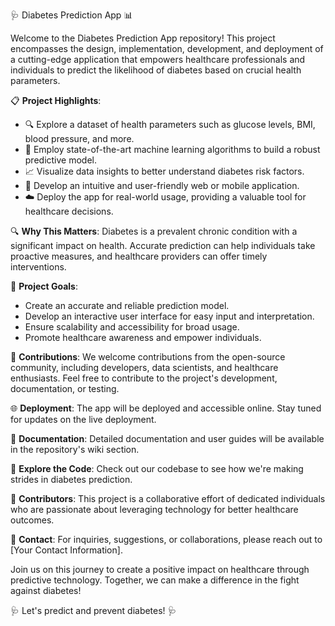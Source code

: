 🩺 Diabetes Prediction App 📊

Welcome to the Diabetes Prediction App repository! This project encompasses the design, implementation, development, and deployment of a cutting-edge application that empowers healthcare professionals and individuals to predict the likelihood of diabetes based on crucial health parameters.

📋 **Project Highlights**:
- 🔍 Explore a dataset of health parameters such as glucose levels, BMI, blood pressure, and more.
- 🤖 Employ state-of-the-art machine learning algorithms to build a robust predictive model.
- 📈 Visualize data insights to better understand diabetes risk factors.
- 📲 Develop an intuitive and user-friendly web or mobile application.
- ☁️ Deploy the app for real-world usage, providing a valuable tool for healthcare decisions.

🔍 **Why This Matters**:
Diabetes is a prevalent chronic condition with a significant impact on health. Accurate prediction can help individuals take proactive measures, and healthcare providers can offer timely interventions.

🚀 **Project Goals**:
- Create an accurate and reliable prediction model.
- Develop an interactive user interface for easy input and interpretation.
- Ensure scalability and accessibility for broad usage.
- Promote healthcare awareness and empower individuals.

👥 **Contributions**:
We welcome contributions from the open-source community, including developers, data scientists, and healthcare enthusiasts. Feel free to contribute to the project's development, documentation, or testing.

🌐 **Deployment**:
The app will be deployed and accessible online. Stay tuned for updates on the live deployment.

📄 **Documentation**:
Detailed documentation and user guides will be available in the repository's wiki section.

📌 **Explore the Code**:
Check out our codebase to see how we're making strides in diabetes prediction.

🤝 **Contributors**:
This project is a collaborative effort of dedicated individuals who are passionate about leveraging technology for better healthcare outcomes.

📧 **Contact**:
For inquiries, suggestions, or collaborations, please reach out to [Your Contact Information].

Join us on this journey to create a positive impact on healthcare through predictive technology. Together, we can make a difference in the fight against diabetes!

🩺 Let's predict and prevent diabetes! 🩺
